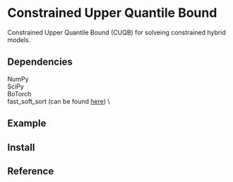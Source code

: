 Constrained Upper Quantile Bound
==================================

Constrained Upper Quantile Bound (CUQB) for solveing constrained hybrid models. 

Dependencies
------------

NumPy \
SciPy \
BoTorch \
fast_soft_sort (can be found [here](https://github.com/google-research/fast-soft-sort/blob/master/README.md)) \

Example
-------

Install
-------

Reference
---------
